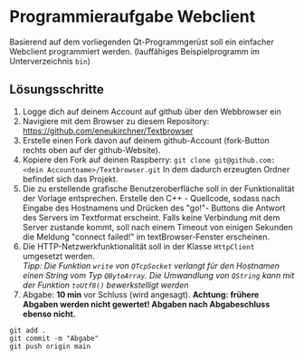 # Programmieraufgabe Webclient

Basierend auf dem vorliegenden Qt-Programmgerüst soll ein einfacher Webclient programmiert werden. 
(lauffähiges Beispielprogramm im Unterverzeichnis `bin`)

## Lösungsschritte
1. Logge dich auf deinem Account auf github über den Webbrowser ein
2. Navigiere mit dem Browser zu diesem Repository: 
 https://github.com/eneukirchner/Textbrowser 
3. Erstelle einen Fork davon auf deinem github-Account (fork-Button rechts oben auf der github-Website).
4. Kopiere den Fork auf deinen Raspberry: `git clone git@github.com:<dein Accountname>/Textbrowser.git` 
   In dem dadurch erzeugten Ordner befindet sich das Projekt. 
5. Die zu erstellende grafische Benutzeroberfläche soll in der Funktionalität der Vorlage entsprechen. Erstelle den  C++ - Quellcode, sodass nach Eingabe des Hostnamens und Drücken des "go!"- Buttons die Antwort des Servers im Textformat erscheint. Falls keine Verbindung mit dem Server zustande kommt, soll nach einem Timeout von einigen Sekunden die Meldung "connect failed!" im textBrowser-Fenster erscheinen.  
6. Die HTTP-Netzwerkfunktionalität soll in der Klasse `HttpClient` umgesetzt werden.  
*Tipp: Die Funktion `write` von `QTcpSocket` verlangt für den Hostnamen einen String vom Typ `QByteArray`. Die Umwandlung
von `QString` kann mit der Funktion `toUtf8()` bewerkstelligt werden*
7. Abgabe: **10 min** vor Schluss (wird angesagt). **Achtung: frühere Abgaben werden nicht gewertet! Abgaben nach
   Abgabeschluss ebenso nicht.** 
```
git add .
git commit -m "Abgabe"
git push origin main
```

